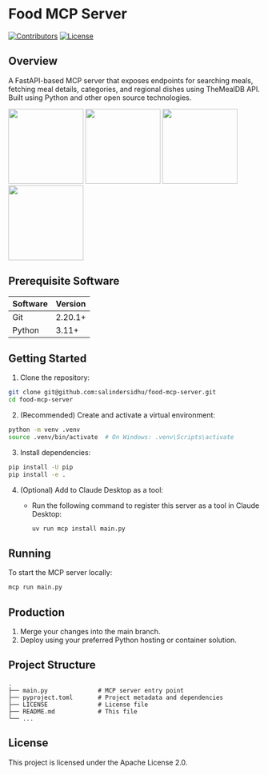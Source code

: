 
# Food MCP Server

[![Contributors](https://img.shields.io/github/contributors/salindersidhu/food-mcp-server?style=for-the-badge)](https://github.com/salindersidhu/food-mcp-server/graphs/contributors)
[![License](https://img.shields.io/badge/license-Apache%202.0-brightgreen.svg?style=for-the-badge)](/LICENSE)

## Overview

A FastAPI-based MCP server that exposes endpoints for searching meals, fetching meal details, categories, and regional dishes using TheMealDB API. Built using Python and other open source technologies.

<p float="left">
    <img src="https://hub.docker.com/api/media/repos_logo/v1/library%2Fpython?type=logo" height="150" width="150">
    <img src="https://cdn.worldvectorlogo.com/logos/fastapi.svg" height="150" width="150">
    <img src="https://registry.npmmirror.com/@lobehub/icons-static-png/latest/files/light/mcp.png" height="150" width="150">
    <img src="https://encrypted-tbn0.gstatic.com/images?q=tbn:ANd9GcR2n9vMsjdx7gIMP96b-5GAxAWyExZlLkX4blsM5ywS54T8leQlRkMh6BhvXVIWcZGoYJQ&usqp=CAU" height="150" width="150">
</p>

## Prerequisite Software

| Software | Version  |
| :------- | :------- |
| Git      | 2.20.1+  |
| Python   | 3.11+    |

## Getting Started

1. Clone the repository:

```bash
git clone git@github.com:salindersidhu/food-mcp-server.git
cd food-mcp-server
```

2. (Recommended) Create and activate a virtual environment:

```bash
python -m venv .venv
source .venv/bin/activate  # On Windows: .venv\Scripts\activate
```

3. Install dependencies:


```bash
pip install -U pip
pip install -e .
```

4. (Optional) Add to Claude Desktop as a tool:

   - Run the following command to register this server as a tool in Claude Desktop:

     ```bash
     uv run mcp install main.py
     ```

## Running

To start the MCP server locally:

```bash
mcp run main.py
```

## Production

1. Merge your changes into the main branch.
2. Deploy using your preferred Python hosting or container solution.

## Project Structure

    .
    ├── main.py              # MCP server entry point
    ├── pyproject.toml       # Project metadata and dependencies
    ├── LICENSE              # License file
    ├── README.md            # This file
    └── ...

## License

This project is licensed under the Apache License 2.0.

